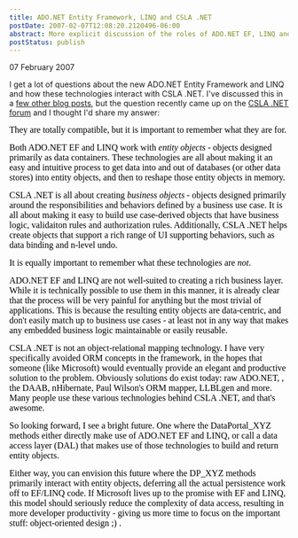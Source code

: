 ```yaml
---
title: ADO.NET Entity Framework, LINQ and CSLA .NET
postDate: 2007-02-07T12:08:20.2120496-06:00
abstract: More explicit discussion of the roles of ADO.NET EF, LINQ and CSLA .NET.
postStatus: publish
---
```

07 February 2007

I get a lot of questions about the new ADO.NET Entity Framework and LINQ and how these technologies interact with CSLA .NET. I've discussed this in a [few other blog posts](http://www.lhotka.net/weblog/SearchView.aspx?q=linq), but the question recently came up on the [CSLA .NET forum](http://forums.lhotka.net) and I thought I'd share my answer:

<font face="Times New Roman" color="#000000" size="3">They are totally compatible, but it is important to remember what they are for.</font>

<font face="Times New Roman" color="#000000" size="3">Both ADO.NET EF and LINQ work with <em>entity objects</em> - objects designed primarily as data containers. These technologies are all about making it an easy and intuitive process to get data into and out of databases (or other data stores) into entity objects, and then to reshape those entity objects in memory.</font>

<font face="Times New Roman" color="#000000" size="3">CSLA .NET is all about creating <em>business objects</em> - objects designed primarily around the responsibilities and behaviors defined by a business use case. It is all about making it easy to build use case-derived objects that have business logic, validaiton rules and authorization rules. Additionally, CSLA .NET helps create objects that support a rich range of UI supporting behaviors, such as data binding and n-level undo.</font>

<font face="Times New Roman" color="#000000" size="3">It is equally important to remember what these technologies are <em>not</em>.</font>

<font face="Times New Roman" color="#000000" size="3">ADO.NET EF and LINQ are not well-suited to creating a rich business layer. While it is technically possible to use them in this manner, it is already clear that the process will be very painful for anything but the most trivial of applications. This is because the resulting entity objects are data-centric, and don't easily match up to business use cases - at least not in any way that makes any embedded business logic maintainable or easily reusable.</font>

<font face="Times New Roman" color="#000000" size="3">CSLA .NET is not an object-relational mapping technology. I have very specifically avoided ORM concepts in the framework, in the hopes that someone (like Microsoft) would eventually provide an elegant and productive solution to the problem. Obviously solutions do exist today: raw ADO.NET, , the DAAB, nHibernate, Paul Wilson's ORM mapper, LLBLgen and more. Many people use these various technologies behind CSLA .NET, and that's awesome.</font>

<font face="Times New Roman" color="#000000" size="3">So looking forward, I see a bright future. One where the DataPortal_XYZ methods either directly make use of ADO.NET EF and LINQ, or call a data access layer (DAL) that makes use of those technologies to build and return entity objects.</font>

<font face="Times New Roman" color="#000000" size="3">Either way, you can envision this future where the DP_XYZ methods primarily interact with entity objects, deferring all the actual persistence work off to EF/LINQ code. If Microsoft lives up to the promise with EF and LINQ, this model should seriously reduce the complexity of data access, resulting in more developer productivity&nbsp;- giving us more time to focus on the important stuff: object-oriented design ;) .</font>

